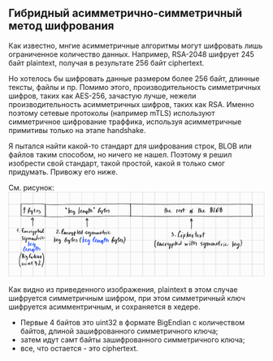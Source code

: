 ## Гибридный асимметрично-симметричный метод шифрования

Как известно, мнгие асимметричные алгоритмы могут шифровать лишь ограниченное количество данных.
Например, RSA-2048 шифрует 245 байт plaintext, получая в результате 256 байт ciphertext.

Но хотелось бы шифровать данные размером более 256 байт, длинные тексты, файлы и пр.
Помимо этого, производительность симметричных шифров, таких как AES-256, зачастую лучше, нежели производительность 
асимметричных шифров, таких как RSA. Именно поэтому сетевые протоколы (например mTLS) используют симметричное шифрование 
траффика, используя асимметричные примитивы только на этапе handshake.

Я пытался найти какой-то стандарт для шифрования строк, BLOB или файлов таким способом, но ничего не нашел.
Поэтому я решил изобрести свой стандарт, такой простой, какой я только смог придумать. Привожу его ниже.

См. рисунок:
![Hybrid asymmetric-symetric encryption.png](Hybrid%20asymmetric-symetric%20encryption.png)

Как видно из приведенного изображения, plaintext в этом случае шифруется симметричным шифром, при этом симметричный ключ
шифруется асимментричным, и сохраняется в хедере.

- Первые 4 байтов это uint32 в формате BigEndian с количеством байтов, длиной зашифрованного симметричного ключа;
- затем идут самт байты зашифрованного симметричного ключа;
- все, что остается - это ciphertext.